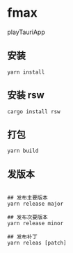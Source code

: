 # fmax
playTauriApp

##  安装
```shell
yarn install
```

## 安装 rsw

```shell
cargo install rsw
```

## 打包


```shell
yarn build
```

## 发版本

```shell

## 发布主要版本
yarn release major

## 发布次要版本
yarn release minor

## 发布补丁
yarn releas [patch]

```
